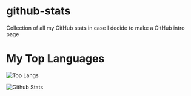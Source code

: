 # github-stats
Collection of all my GitHub stats in case I decide to make a GitHub intro page

# My Top Languages
![Top Langs](https://github-readme-stats.vercel.app/api/top-langs/?username=tjgurwara99)


![Github Stats](https://github-readme-stats.vercel.app/api?username=tjgurwara99&show_icons=true&count_private=true&include_all_commits=true&theme=tokyonight)



